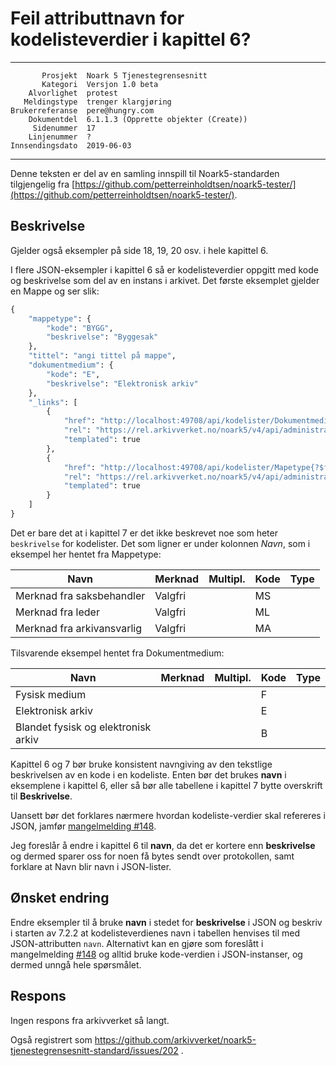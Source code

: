 Feil attributtnavn for kodelisteverdier i kapittel 6?
=====================================================

 ------------------  ---------------------------------
           Prosjekt  Noark 5 Tjenestegrensesnitt
           Kategori  Versjon 1.0 beta
        Alvorlighet  protest
       Meldingstype  trenger klargjøring
    Brukerreferanse  pere@hungry.com
        Dokumentdel  6.1.1.3 (Opprette objekter (Create))
         Sidenummer  17
        Linjenummer  ?
    Innsendingsdato  2019-06-03
 ------------------  ---------------------------------

Denne teksten er del av en samling innspill til Noark5-standarden
tilgjengelig fra [https://github.com/petterreinholdtsen/noark5-tester/](https://github.com/petterreinholdtsen/noark5-tester/).

Beskrivelse
-----------

Gjelder også eksempler på side 18, 19, 20 osv. i hele kapittel 6.

I flere JSON-eksempler i kapittel 6 så er kodelisteverdier oppgitt med
kode og beskrivelse som del av en instans i arkivet.  Det første
eksemplet gjelder en Mappe og ser slik:

```Python
{
    "mappetype": {
        "kode": "BYGG",
        "beskrivelse": "Byggesak"
    },
    "tittel": "angi tittel på mappe",
    "dokumentmedium": {
        "kode": "E",
        "beskrivelse": "Elektronisk arkiv"
    },
    "_links": [
        {
            "href": "http://localhost:49708/api/kodelister/Dokumentmedium{?$filter&$orderby&$top&$skip}",
            "rel": "https://rel.arkivverket.no/noark5/v4/api/administrasjon/dokumentmedium/",
            "templated": true
        },
        {
            "href": "http://localhost:49708/api/kodelister/Mapetype{?$filter&$orderby&$top&$skip}",
            "rel": "https://rel.arkivverket.no/noark5/v4/api/administrasjon/mappetype/",
            "templated": true
        }
    ]
}
```

Det er bare det at i kapittel 7 er det ikke beskrevet noe som heter
`beskrivelse` for kodelister.  Det som ligner er under kolonnen
*Navn*, som i eksempel her hentet fra Mappetype:

| **Navn**                       | **Merknad** | **Multipl.** | **Kode** | **Type** |
| ------------------------------ | ----------- | ------------ | -------- | -------- |
| Merknad fra saksbehandler      | Valgfri     |              | MS       |          |
| Merknad fra leder              | Valgfri     |              | ML       |          |
| Merknad fra arkivansvarlig     | Valgfri     |              | MA       |          |

Tilsvarende eksempel hentet fra Dokumentmedium:

| **Navn**                                | **Merknad** | **Multipl.** | **Kode** | **Type** |
| --------------------------------------- | ----------- | ------------ | -------- | -------- |
| Fysisk medium                           |             |              | F        |          |
| Elektronisk arkiv                       |             |              | E        |          |
| Blandet fysisk og elektronisk arkiv     |             |              | B        |          |

Kapittel 6 og 7 bør bruke konsistent navngiving av den tekstlige
beskrivelsen av en kode i en kodeliste.  Enten bør det brukes **navn**
i eksemplene i kapittel 6, eller så bør alle tabellene i kapittel 7
bytte overskrift til **Beskrivelse**.

Uansett bør det forklares nærmere hvordan kodeliste-verdier skal
refereres i JSON, jamfør [mangelmelding
#148](https://github.com/arkivverket/noark5-tjenestegrensesnitt-standard/issues/148).

Jeg foreslår å endre i kapittel 6 til **navn**, da det er kortere enn
**beskrivelse** og dermed sparer oss for noen få bytes sendt over
protokollen, samt forklare at Navn blir navn i JSON-lister.

Ønsket endring
--------------

Endre eksempler til å bruke **navn** i stedet for **beskrivelse** i
JSON og beskriv i starten av 7.2.2 at kodelisteverdienes navn i
tabellen henvises til med JSON-attributten `navn`.  Alternativt kan en
gjøre som foreslått i mangelmelding
[#148](https://github.com/arkivverket/noark5-tjenestegrensesnitt-standard/issues/148)
og alltid bruke kode-verdien i JSON-instanser, og dermed unngå hele
spørsmålet.

Respons
-------

Ingen respons fra arkivverket så langt.

Også registrert som
https://github.com/arkivverket/noark5-tjenestegrensesnitt-standard/issues/202 .

